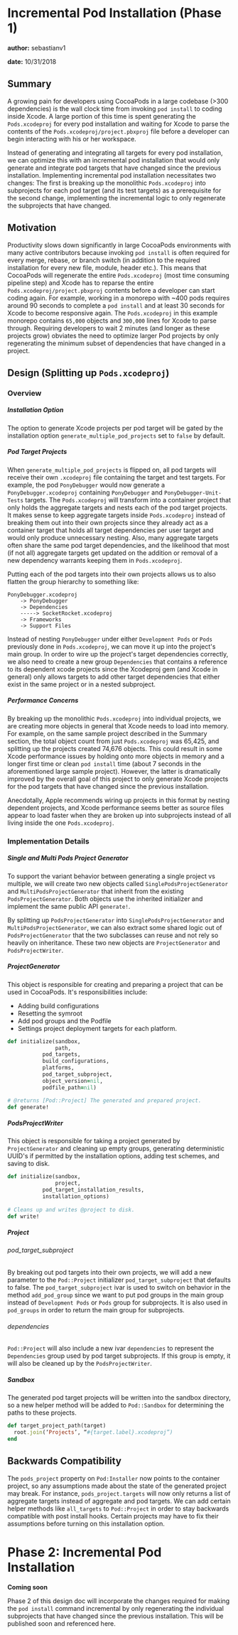 # Incremental Pod Installation (Phase 1)
**author:** sebastianv1

**date:** 10/31/2018

## Summary
A growing pain for developers using CocoaPods in a large codebase (>300 dependencies) is the wall clock time from invoking `pod install` to coding inside Xcode. A large portion of this time is spent generating the `Pods.xcodeproj` for every pod installation and waiting for Xcode to parse the contents of the `Pods.xcodeproj/project.pbxproj` file before a developer can begin interacting with his or her workspace.

Instead of generating and integrating all targets for every pod installation, we can optimize this with an incremental pod installation that would only generate and integrate pod targets that have changed since the previous installation. Implementing incremental pod installation necessitates two changes: The first is breaking up the monolithic `Pods.xcodeproj` into subprojects for each pod target (and its test targets) as a prerequisite for the second change, implementing the incremental logic to only regenerate the subprojects that have changed.

## Motivation
Productivity slows down significantly in large CocoaPods environments with many active contributors because invoking `pod install` is often required for every merge, rebase, or branch switch (in addition to the required installation for every new file, module, header etc.). This means that CocoaPods will regenerate the entire `Pods.xcodeproj` (most time consuming pipeline step) and Xcode has to reparse the entire `Pods.xcodeproj/project.pbxproj` contents before a developer can start coding again. For example, working in a monorepo with ~400 pods requires around 90 seconds to complete a `pod install` and at least 30 seconds for Xcode to become responsive again. The `Pods.xcodeproj` in this example monorepo contains `65,000` objects and `300,000` lines for Xcode to parse through. Requiring developers to wait 2 minutes (and longer as these projects grow) obviates the need to optimize larger Pod projects by only regenerating the minimum subset of dependencies that have changed in a project.


## Design (Splitting up `Pods.xcodeproj`)
### Overview
##### Installation Option
The option to generate Xcode projects per pod target will be gated by the installation option `generate_multiple_pod_projects` set to `false` by default.

##### Pod Target Projects 
When `generate_multiple_pod_projects` is flipped on, all pod targets will receive their own `.xcodeproj` file containing the target and test targets. For example, the pod `PonyDebugger` would now generate a `PonyDebugger.xcodeproj` containing `PonyDebugger` and `PonyDebugger-Unit-Tests` targets. The `Pods.xcodeproj` will transform into a container project that only holds the aggregate targets and nests each of the pod target projects. It makes sense to keep aggregate targets inside `Pods.xcodeproj` instead of breaking them out into their own projects since they already act as a container target that holds all target dependencies per user target and would only produce unnecessary nesting. Also, many aggregate targets often share the same pod target dependencies, and the likelihood that most (if not all) aggregate targets get updated on the addition or removal of a new dependency warrants keeping them in `Pods.xcodeproj`.


Putting each of the pod targets into their own projects allows us to also flatten the group hierarchy to something like:
```
PonyDebugger.xcodeproj
	-> PonyDebugger
	-> Dependencies
	-----> SocketRocket.xcodeproj
	-> Frameworks
	-> Support Files
```
Instead of nesting `PonyDebugger` under either `Development Pods` or `Pods` previously done in `Pods.xcodeproj`, we can move it up into the project's main group. In order to wire up the project's target dependencies correctly, we also need to create a new group `Dependencies` that contains a reference to its dependent xcode projects since the Xcodeproj gem (and Xcode in general) only allows targets to add other target dependencies that either exist in the same project or in a nested subproject.

##### Performance Concerns
By breaking up the monolithic `Pods.xcodeproj` into individual projects, we are creating more objects in general that Xcode needs to load into memory. For example, on the same sample project described in the Summary section, the total object count from just `Pods.xcodeproj` was 65,425,  and splitting up the projects created 74,676 objects. This could result in some Xcode performance issues by holding onto more objects in memory and a longer first time or clean `pod install` time (about 7 seconds in the aforementioned large sample project). However, the latter is dramatically improved by the overall goal of this project to only generate Xcode projects for the pod targets that have changed since the previous installation. 

Anecdotally, Apple recommends wiring up projects in this format by nesting dependent projects, and Xcode performance seems better as source files appear to load faster when they are broken up into subprojects instead of all living inside the one `Pods.xcodeproj`.


### Implementation Details
##### Single and Multi Pods Project Generator
To support the variant behavior between generating a single project vs multiple, we will create two new objects called `SinglePodsProjectGenerator` and `MultiPodsProjectGenerator` that inherit from the existing `PodsProjectGenerator`. Both objects use the inherited initializer and implement the same public API `generate!`.

By splitting up `PodsProjectGenerator` into `SinglePodsProjectGenerator` and `MultiPodsProjectGenerator`, we can also extract some shared logic out of `PodsProjectGenerator` that the two subclasses can reuse and not rely so heavily on inheritance. These two new objects are `ProjectGenerator` and `PodsProjectWriter`.

##### ProjectGenerator
This object is responsible for creating and preparing a project that can be used in CocoaPods. It's responsibilities include:
- Adding build configurations
- Resetting the symroot
- Add pod groups and the Podfile
- Settings project deployment targets for each platform.

```ruby
def initialize(sandbox, 
               path, 
	       pod_targets, 
	       build_configurations, 
	       platforms, 
	       pod_target_subproject, 
	       object_version=nil, 
	       podfile_path=nil)

# @returns [Pod::Project] The generated and prepared project.
def generate!
```

##### PodsProjectWriter
This object is responsible for taking a project generated by `ProjectGenerator` and cleaning up empty groups, generating deterministic UUID's if permitted by the installation options, adding test schemes, and saving to disk.

```ruby
def initialize(sandbox, 
               project, 
	       pod_target_installation_results, 
	       installation_options)
	       
# Cleans up and writes @project to disk.
def write!
```

##### Project
###### pod_target_subproject

By breaking out pod targets into their own projects, we will add a new parameter to the `Pod::Project` initializer `pod_target_subproject` that defaults to false.
The `pod_target_subproject` ivar is used to switch on behavior in the method `add_pod_group` since we want to put pod groups in the main group instead of `Development Pods` or `Pods` group for subprojects. It is also used in `pod_groups` in order to return the main group for subprojects.

###### dependencies

`Pod::Project` will also include a new ivar `dependencies` to represent the `Dependencies` group used by pod target subprojects. If this group is empty, it will also be cleaned up by the `PodsProjectWriter`.

##### Sandbox
The generated pod target projects will be written into the sandbox directory, so a new helper method will be added to `Pod::Sandbox` for determining the paths to these projects.
```ruby
def target_project_path(target)
  root.join(‘Projects’, “#{target.label}.xcodeproj”)
end
```

## Backwards Compatibility
The `pods_project` property on `Pod:Installer` now points to the container project, so any assumptions made about the state of the generated project may break. For instance, `pods_project.targets` will now only returns a list of aggregate targets instead of aggregate and pod targets. We can add certain helper methods like `all_targets` to `Pod::Project` in order to stay backwards compatible with post install hooks. Certain projects may have to fix their assumptions before turning on this installation option.

# Phase 2: Incremental Pod Installation
**Coming soon**

Phase 2 of this design doc will incorporate the changes required for making the `pod install` command incremental by only regenerating the individual subprojects that have changed since the previous installation. This will be published soon and referenced here.

